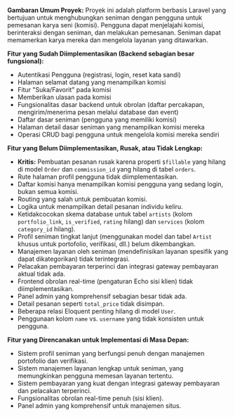 **Gambaran Umum Proyek:**
Proyek ini adalah platform berbasis Laravel yang bertujuan untuk menghubungkan seniman dengan pengguna untuk pemesanan karya seni (komisi). Pengguna dapat menjelajahi komisi, berinteraksi dengan seniman, dan melakukan pemesanan. Seniman dapat memamerkan karya mereka dan mengelola layanan yang ditawarkan.

**Fitur yang Sudah Diimplementasikan (Backend sebagian besar fungsional):**
*   Autentikasi Pengguna (registrasi, login, reset kata sandi)
*   Halaman selamat datang yang menampilkan komisi
*   Fitur "Suka/Favorit" pada komisi
*   Memberikan ulasan pada komisi
*   Fungsionalitas dasar backend untuk obrolan (daftar percakapan, mengirim/menerima pesan melalui database dan event)
*   Daftar dasar seniman (pengguna yang memiliki komisi)
*   Halaman detail dasar seniman yang menampilkan komisi mereka
*   Operasi CRUD bagi pengguna untuk mengelola komisi mereka sendiri

**Fitur yang Belum Diimplementasikan, Rusak, atau Tidak Lengkap:**
*   **Kritis:** Pembuatan pesanan rusak karena properti `$fillable` yang hilang di model `Order` dan `commission_id` yang hilang di tabel `orders`.
*   Rute halaman profil pengguna tidak diimplementasikan.
*   Daftar komisi hanya menampilkan komisi pengguna yang sedang login, bukan semua komisi.
*   Routing yang salah untuk pembuatan komisi.
*   Logika untuk menampilkan detail pesanan individu keliru.
*   Ketidakcocokan skema database untuk tabel `artists` (kolom `portfolio_link`, `is_verified`, `rating` hilang) dan `services` (kolom `category_id` hilang).
*   Profil seniman tingkat lanjut (menggunakan model dan tabel `Artist` khusus untuk portofolio, verifikasi, dll.) belum dikembangkan.
*   Manajemen layanan oleh seniman (mendefinisikan layanan spesifik yang dapat dikategorikan) tidak terintegrasi.
*   Pelacakan pembayaran terperinci dan integrasi gateway pembayaran aktual tidak ada.
*   Frontend obrolan real-time (pengaturan Echo sisi klien) tidak diimplementasikan.
*   Panel admin yang komprehensif sebagian besar tidak ada.
*   Detail pesanan seperti `total_price` tidak disimpan.
*   Beberapa relasi Eloquent penting hilang di model `User`.
*   Penggunaan kolom `name` vs. `username` yang tidak konsisten untuk pengguna.

**Fitur yang Direncanakan untuk Implementasi di Masa Depan:**
*   Sistem profil seniman yang berfungsi penuh dengan manajemen portofolio dan verifikasi.
*   Sistem manajemen layanan lengkap untuk seniman, yang memungkinkan pengguna memesan layanan tertentu.
*   Sistem pembayaran yang kuat dengan integrasi gateway pembayaran dan pelacakan terperinci.
*   Fungsionalitas obrolan real-time penuh (sisi klien).
*   Panel admin yang komprehensif untuk manajemen situs.